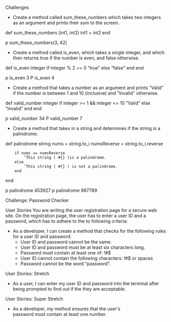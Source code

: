 
Challenges
* Create a method called sum_these_numbers which takes two integers as an argument and prints their sum to the screen.

 def sum_these_numbers (int1, int2)
	int1 + int2
end

p sum_these_numbers(3, 42)

* Create a method called is_even, which takes a single integer, and which then returns true if the number is even, and false otherwise.

 def is_even integer
	if integer % 2 == 0
		“true”
	else
		“false”
	end
end

p is_even 3
P is_even 4

* Create a method that takes a number as an argument and prints "Valid" if the number is between 1 and 10 (inclusive) and "Invalid" otherwise.


 def valid_number integer
	if integer >= 1 && integer <= 10
		“Valid”
	else
		“Invalid”
	end
end

p valid_number 34
P valid_number 7

* Create a method that takes in a string and determines if the string is a palindrome.


 def palindrome string
	nums = string.to_i
	numsReverse = string.to_i.reverse

		if nums == numsReverse
			’This string ( #{} )is a palindrome.
		else
			’This string ( #{} ) is not a palindrome.
		end
end

p palindrome 453927
p palindrome 987789


Challenge: Password Checker

User Stories
You are writing the user registration page for a secure web site. On the registration page, the user has to enter a user ID and a password, which has to adhere to the to following criteria:
* As a developer, I can create a method that checks for the following rules for a user ID and password:
    * User ID and password cannot be the same.
    * User ID and password must be at least six characters long.
    * Password must contain at least one of: !#$
    * User ID cannot contain the following characters: !#$ or spaces
    * Password cannot be the word "password".

User Stories: Stretch
* As a user, I can enter my user ID and password into the terminal after being prompted to find out if the they are acceptable.

User Stories: Super Stretch
* As a developer, my method ensures that the user's password must contain at least one number.
